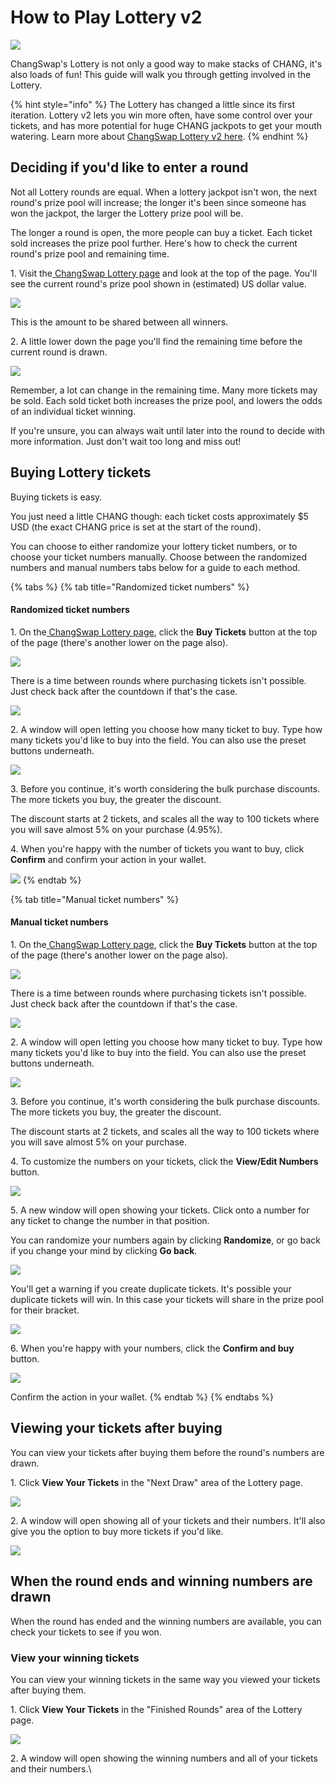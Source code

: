 # How to Play Lottery v2

![](../../.gitbook/assets/docs-masthead-6-.png)

ChangSwap's Lottery is not only a good way to make stacks of CHANG, it's also loads of fun! This guide will walk you through getting involved in the Lottery.

{% hint style="info" %}
The Lottery has changed a little since its first iteration. Lottery v2 lets you win more often, have some control over your tickets, and has more potential for huge CHANG jackpots to get your mouth watering. Learn more about [ChangSwap Lottery v2 here](https://docs.changswap.com/products/lottery).
{% endhint %}

## Deciding if you'd like to enter a round

‌Not all Lottery rounds are equal. When a lottery jackpot isn't won, the next round's prize pool will increase; the longer it's been since someone has won the jackpot, the larger the Lottery prize pool will be.

‌The longer a round is open, the more people can buy a ticket. Each ticket sold increases the prize pool further. Here's how to check the current round's prize pool and remaining time.

‌1. Visit the[ ChangSwap Lottery page](https://changswap.com/lottery) and look at the top of the page. You'll see the current round's prize pool shown in (estimated) US dollar value.

![](<../../.gitbook/assets/image (93).png>)

This is the amount to be shared between all winners.

‌2. A little lower down the page you'll find the remaining time before the current round is drawn.

![](<../../.gitbook/assets/image (94).png>)

Remember, a lot can change in the remaining time. Many more tickets may be sold. Each sold ticket both increases the prize pool, and lowers the odds of an individual ticket winning.

‌If you're unsure, you can always wait until later into the round to decide with more information. Just don't wait too long and miss out!

## Buying Lottery tickets

‌Buying tickets is easy.

You just need a little CHANG though: each ticket costs approximately $5 USD (the exact CHANG price is set at the start of the round).

You can choose to either randomize your lottery ticket numbers, or to choose your ticket numbers manually. Choose between the randomized numbers and manual numbers tabs below for a guide to each method.

{% tabs %}
{% tab title="Randomized ticket numbers" %}
#### Randomized ticket numbers

1\. On the[ ChangSwap Lottery page](https://changswap.com/lottery), click the **Buy Tickets** button at the top of the page (there's another lower on the page also).

![](<../../.gitbook/assets/image (96).png>)

There is a time between rounds where purchasing tickets isn't possible. Just check back after the countdown if that's the case.

![](<../../.gitbook/assets/image (97).png>)

2\. A window will open letting you choose how many ticket to buy. Type how many tickets you'd like to buy into the field. You can also use the preset buttons underneath.

![](<../../.gitbook/assets/image (142).png>)

3\. Before you continue, it's worth considering the bulk purchase discounts. The more tickets you buy, the greater the discount.

The discount starts at 2 tickets, and scales all the way to 100 tickets where you will save almost 5% on your purchase (4.95%).

4\. When you're happy with the number of tickets you want to buy, click **Confirm** and confirm your action in your wallet.

![](<../../.gitbook/assets/image (143).png>)
{% endtab %}

{% tab title="Manual ticket numbers" %}
#### Manual ticket numbers

1\. On the[ ChangSwap Lottery page](https://changswap.com/lottery), click the **Buy Tickets** button at the top of the page (there's another lower on the page also).

![](<../../.gitbook/assets/image (96).png>)

There is a time between rounds where purchasing tickets isn't possible. Just check back after the countdown if that's the case.

![](<../../.gitbook/assets/image (97).png>)

2\. A window will open letting you choose how many ticket to buy. Type how many tickets you'd like to buy into the field. You can also use the preset buttons underneath.

![](<../../.gitbook/assets/image (142).png>)

3\. Before you continue, it's worth considering the bulk purchase discounts. The more tickets you buy, the greater the discount.

The discount starts at 2 tickets, and scales all the way to 100 tickets where you will save almost 5% on your purchase.

4\. To customize the numbers on your tickets, click the **View/Edit Numbers** button.

![](<../../.gitbook/assets/image (144).png>)

5\. A new window will open showing your tickets. Click onto a number for any ticket to change the number in that position.

You can randomize your numbers again by clicking **Randomize**, or go back if you change your mind by clicking **Go back**.

![](https://lh4.googleusercontent.com/229uStQBb-Uzj-Tu9kRDXxfux4wWNjeHjPXJBULwhKbCR5UEgWnb3jzzj1-KeWeBfxfGlctR9aH\_S1P\_l6\_VgtrZR0Eb2AVqrJLF8oNkpoVFlpeHaOIsUij-bs12QBOwDAIJEJiU)

You'll get a warning if you create duplicate tickets. It's possible your duplicate tickets will win. In this case your tickets will share in the prize pool for their bracket.

![](<../../.gitbook/assets/image (103).png>)

6\. When you're happy with your numbers, click the **Confirm and buy** button.

![](<../../.gitbook/assets/image (145).png>)

Confirm the action in your wallet.
{% endtab %}
{% endtabs %}

## Viewing your tickets after buying

You can view your tickets after buying them before the round's numbers are drawn.

1\. Click **View Your Tickets** in the "Next Draw" area of the Lottery page.

![](<../../.gitbook/assets/image (108).png>)

2\. A window will open showing all of your tickets and their numbers. It'll also give you the option to buy more tickets if you'd like.

![](<../../.gitbook/assets/image (109).png>)

## When the round ends and winning numbers are drawn

‌When the round has ended and the winning numbers are available, you can check your tickets to see if you won.

### ‌View your winning tickets

‌You can view your winning tickets in the same way you viewed your tickets after buying them.

‌1. Click **View Your Tickets** in the "Finished Rounds" area of the Lottery page.

![](https://lh3.googleusercontent.com/p3QxWcrxCcBwHrhwPU55vnAN-BmelgNwKRWse8yEQQVfehXsIOvUX\_tCo1gC7LpHxL-crIMS19RxpnMxn5yBuShNwXfH7qzCSdCOtnBeXhUuecrqRvhdI97rX\_CuVuWAawaor6Mi)

2\. A window will open showing the winning numbers and all of your tickets and their numbers.\\
